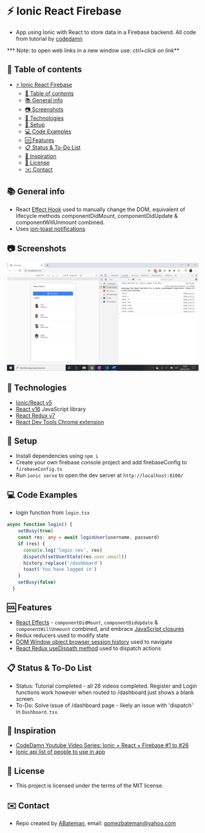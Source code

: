 # :zap: Ionic React Firebase

* App using Ionic with React to store data in a Firebase backend. All code from tutorial by [codedamn](https://codedamn.com/)

*** Note: to open web links in a new window use: _ctrl+click on link_**

## :page_facing_up: Table of contents

* [:zap: Ionic React Firebase](#zap-ionic-react-firebase)
  * [:page_facing_up: Table of contents](#page_facing_up-table-of-contents)
  * [:books: General info](#books-general-info)
  * [:camera: Screenshots](#camera-screenshots)
  * [:signal_strength: Technologies](#signal_strength-technologies)
  * [:floppy_disk: Setup](#floppy_disk-setup)
  * [:computer: Code Examples](#computer-code-examples)
  * [:cool: Features](#cool-features)
  * [:clipboard: Status & To-Do List](#clipboard-status--to-do-list)
  * [:clap: Inspiration](#clap-inspiration)
  * [:file_folder: License](#file_folder-license)
  * [:envelope: Contact](#envelope-contact)

## :books: General info

* React [Effect Hook](https://reactjs.org/docs/hooks-effect.html) used to manually change the DOM, equivalent of lifecycle methods componentDidMount, componentDidUpdate & componentWillUnmount combined.
* Uses [ion-toast notifications](https://ionicframework.com/docs/api/toast)

## :camera: Screenshots

![Example screenshot](./img/app.png)

## :signal_strength: Technologies

* [Ionic/React v5](https://www.npmjs.com/package/@ionic/react)
* [React v16](https://reactjs.org/) JavaScript library
* [React Redux v7](https://react-redux.js.org/)
* [React Dev Tools Chrome extension](https://chrome.google.com/webstore/detail/react-developer-tools/fmkadmapgofadopljbjfkapdkoienihi/related)

## :floppy_disk: Setup

* Install dependencies using `npm i`
* Create your own firebase console project and add firebaseConfig to `firebaseConfig.ts`
* Run `ionic serve` to open the dev server at `http://localhost:8100/`

## :computer: Code Examples

* login function from `login.tsx`

```typescript
async function login() {
    setBusy(true)
    const res: any = await loginUser(username, password)
    if (res) {
      console.log('login res', res)
      dispatch(setUserState(res.user.email))
      history.replace('/dashboard')
      toast('You have logged in')
    }
    setBusy(false)
  }
```

## :cool: Features

* [React Effects](https://reactjs.org/docs/hooks-effect.html) - `componentDidMount`, `componentDidUpdate` & `componentWillUnmount` combined, and embrace [JavaScript closures](https://developer.mozilla.org/en-US/docs/Web/JavaScript/Closures#:~:text=A%20closure%20is%20the%20combination,scope%20from%20an%20inner%20function.)
* Redux reducers used to modify state
* [DOM Window object browser session history](https://developer.mozilla.org/en-US/docs/Web/API/History_API) used to navigate
* [React Redux useDispath method](https://react-redux.js.org/api/hooks#usedispatch) used to dispatch actions

## :clipboard: Status & To-Do List

* Status: Tutorial completed - all 26 videos completed. Register and Login functions work however when routed to /dashboard just shows a blank screen.
* To-Do: Solve issue of /dashboard page - likely an issue with 'dispatch' in `Dashboard.tsx`.

## :clap: Inspiration

* [CodeDamn Youtube Video Series: Ionic + React + Firebase #1 to #26](https://www.youtube.com/watch?v=WugT638KS3Q)
* [Ionic api list of people to use in app](https://ionicframework.com/docs/demos/api/list/)

## :file_folder: License

* This project is licensed under the terms of the MIT license.

## :envelope: Contact

* Repo created by [ABateman](https://github.com/AndrewJBateman), email: gomezbateman@yahoo.com
